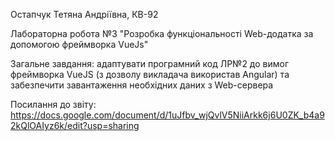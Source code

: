 Остапчук Тетяна Андріївна, КВ-92

Лабораторна робота №3 "Розробка функціональності Web-додатка за допомогою фреймворка VueJs"

Загальне завдання: адаптувати програмний код ЛР№2 до вимог фреймворка VueJS (з дозволу викладача використав Angular) та забезпечити завантаження необхідних даних з Web-сервера

Посилання до звіту: https://docs.google.com/document/d/1uJfbv_wjQvlV5NiiArkk6j6U0ZK_b4a92kQlOAIyz6k/edit?usp=sharing
